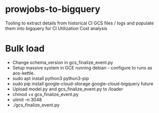 # prowjobs-to-bigquery
Tooling to extract details from historical CI GCS files / logs and populate them into bigquery for CI Utilization Cost analysis

# Bulk load
- Change schema_version in gcs_finalize_event.py
- Setup massive system in GCE running debian - configure to runs as aos-kettle.
- sudo apt install python3 python3-pip
- sudo pip install google-cloud-storage google-cloud-bigquery future
- Upload model.py and gcs_finalize_event.py to /loader
- chmod +x gcs_finalize_event.py
- ulimit -n 3048
- ./gcs_finalize_event.py